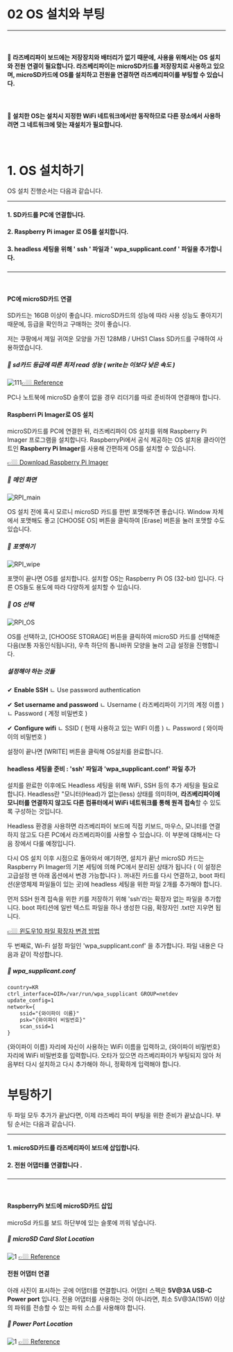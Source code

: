 # 02 OS 설치와 부팅
---
<br>

#### 🍓 라즈베리파이 보드에는 저장장치와 배터리가 없기 때문에, 사용을 위해서는 OS 설치와 전원 연결이 필요합니다. 라즈베리파이는 microSD카드를 저장장치로 사용하고 있으며, microSD카드에 OS를 설치하고 전원을 연결하면 라즈베리파이를 부팅할 수 있습니다.
<br>

#### 🍓 설치한 OS는 설치시 지정한 WiFi 네트워크에서만 동작하므로 다른 장소에서 사용하려면 그 네트워크에 맞는 재설치가 필요합니다.
<br>

# 1. OS 설치하기

OS 설치 진행순서는 다음과 같습니다.

---

#### 1. SD카드를 PC에 연결합니다.
#### 2. Raspberry Pi imager 로 OS를 설치합니다.
#### 3. headless 세팅을 위해 ' ssh ' 파일과 ' wpa_supplicant.conf ' 파일을 추가합니다.

###

---
<br>

#### PC에 microSD카드 연결
SD카드는 16GB 이상이 좋습니다. microSD카드의 성능에 따라 사용 성능도 좋아지기 때문에, 등급을 확인하고 구매하는 것이 좋습니다.

저는 쿠팡에서 제일 귀여운 모양을 가진 128MB / UHS1 Class SD카드를 구매하여 사용하였습니다.
<br>

##### 🎨 sd카드 등급에 따른 최저 read 성능 ( write는 이보다 낮은 속도 )
![111](https://t1.daumcdn.net/cfile/tistory/99A45E4D5D8327B52C)[👉🏼 Reference](https://stylezineblog.com/4478)
<br>

PC나 노트북에 microSD 슬롯이 없을 경우 리더기를 따로 준비하여 연결해야 합니다.
<br>

#### Raspberri Pi Imager로 OS 설치

microSD카드를 PC에 연결한 뒤, 라즈베리파이 OS 설치를 위해 Raspberry Pi Imager 프로그램을 설치합니다. RaspberryPi에서 공식 제공하는 OS 설치용 클라이언트인 **Raspberry Pi Imager**를 사용해 간편하게 OS를 설치할 수 있습니다. 

[👉🏼 Download Raspberry Pi Imager](https://www.raspberrypi.com/software/)
##### 🎨 메인 화면
![RPI_main](https://i.imgur.com/ItSBZJE.png)
<br>

OS 설치 전에 혹시 모르니 microSD 카드를 한번 포맷해주면 좋습니다. Window 자체에서 포맷해도 좋고 [CHOOSE OS] 버튼을 클릭하여 [Erase] 버튼을 눌러 포맷할 수도 있습니다.
##### 🎨 포맷하기
![RPI_wipe](https://i.imgur.com/aFyk3rF.png)
<br>

포맷이 끝나면 OS를 설치합니다. 설치할 OS는 Raspberry Pi OS (32-bit) 입니다. 다른 OS들도 용도에 따라 다양하게 설치할 수 있습니다.

##### 🎨 OS 선택
![RPI_OS](https://i.imgur.com/bZTWGCM.png)
<br>

OS를 선택하고, [CHOOSE STORAGE] 버튼을 클릭하여 microSD 카드를 선택해준 다음(보통 자동인식됩니다), 우측 하단의 톱니바퀴 모양을 눌러 고급 설정을 진행합니다.
<br>

##### 설정해야 하는 것들
✔ **Enable SSH** 
ㄴ Use password authentication

✔ **Set username and password**
ㄴ Username ( 라즈베리파이 기기의 계정 이름 )
ㄴ Password ( 계정 비밀번호 )

✔ **Configure wifi**
ㄴ SSID ( 현재 사용하고 있는 WIFI 이름 )
ㄴ Password ( 와이파이의 비밀번호 )
<br>

설정이 끝나면 [WRITE] 버튼을 클릭해 OS설치를 완료합니다.
<br>

#### headless 세팅을 준비 : 'ssh' 파일과 'wpa_supplicant.conf' 파일 추가

설치를 완료한 이후에도 Headless 세팅을 위해 WiFi, SSH 등의 추가 세팅을 필요로 합니다. Headless란 "모니터(Head)가 없는(less) 상태를 의미하며, **라즈베리파이에 모니터를 연결하지 않고도 다른 컴퓨터에서 WiFi 네트워크를 통해 원격 접속**할 수 있도록 구성하는 것입니다. 

Headless 환경을 사용하면 라즈베리파이 보드에 직접 키보드, 마우스, 모니터를 연결하지 않고도 다른 PC에서 라즈베리파이를 사용할 수 있습니다. 이 부분에 대해서는 다음 장에서 다룰 예정입니다.
<br>

다시 OS 설치 이후 시점으로 돌아와서 얘기하면, 설치가 끝난 microSD 카드는 Raspberry Pi Imager의 기본 세팅에 의해 PC에서 분리된 상태가 됩니다 ( 이 설정은 고급설정 맨 아래 옵션에서 변경 가능합니다 ). 
꺼내진 카드를 다시 연결하고, boot 파티션(운영체제 파일들이 있는 곳)에 headless 세팅을 위한 파일 2개를 추가해야 합니다.

먼저 SSH 원격 접속을 위한 키를 저장하기 위해 'ssh'라는 확장자 없는 파일을 추가합니다. boot 파티션에 일반 텍스트 파일을 하나 생성한 다음, 확장자인 .txt만 지우면 됩니다.

[👉🏼 윈도우10 파일 확장자 변경 방법](https://jsix.tistory.com/1099)
<br>

두 번째로, Wi-Fi 설정 파일인 'wpa_supplicant.conf' 을 추가합니다. 파일 내용은 다음과 같이 작성합니다.
<br>

##### 📄 wpa_supplicant.conf
```txt
country=KR
ctrl_interface=DIR=/var/run/wpa_supplicant GROUP=netdev
update_config=1
network={
    ssid="{와이파이 이름}"
    psk="{와이파이 비밀번호}"
    scan_ssid=1
}
```

{와이파이 이름} 자리에 자신이 사용하는 WiFi 이름을 입력하고, {와이파이 비밀번호} 자리에 WiFi 비밀번호를 입력합니다. 오타가 있으면 라즈베리파이가 부팅되지 않아 처음부터 다시 설치하고 다시 추가해야 하니, 정확하게 입력해야 합니다.
<br>

# 부팅하기

두 파일 모두 추가가 끝났다면, 이제 라즈베리 파이 부팅을 위한 준비가 끝났습니다.
부팅 순서는 다음과 같습니다.

---

#### 1. microSD카드를 라즈베리파이 보드에 삽입합니다.
#### 2. 전원 어댑터를 연결합니다 .

###

---
<br>

#### RaspberryPi 보드에 microSD카드 삽입
microSd 카드를 보드 하단부에 있는 슬롯에 끼워 넣습니다.
<br>

##### 🎨 microSD Card Slot Location
![1](https://miro.medium.com/max/530/1*TebgNvc9qWsTGL7LWd0L-w.jpeg)
[👉🏼 Reference](https://naokishibuya.medium.com/raspberry-pi-3-for-the-first-time-50634b115620)
<br>

#### 전원 어댑터 연결

아래 사진이 표시하는 곳에 어댑터를 연결합니다. 어댑터 스펙은 **5V@3A USB-C Power port** 입니다. 전용 어댑터를 사용하는 것이 아니라면, 최소 5V@3A(15W) 이상의 파워를 전송할 수 있는 파워 소스를 사용해야 합니다.

##### 🎨 Power Port Location
![1](https://www.howtogeek.com/wp-content/uploads/2021/09/raspberry-pi-power-port.jpg?trim=1,1&bg-color=000&pad=1,1)
[👉🏼 Reference](https://worldrepublicnews.com/how-to-turn-raspberry-pi-on-and-off/)
<br>

